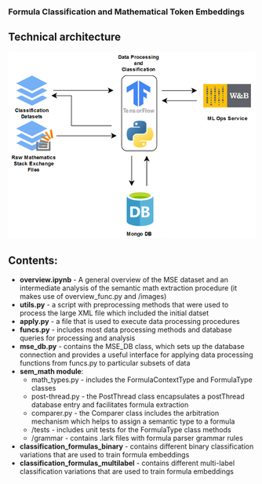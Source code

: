 ### Formula Classification and Mathematical Token Embeddings

## Technical architecture

![Architecture](images/architecture.png)

## Contents:

* **overview.ipynb** - A general overview of the MSE dataset and an intermediate analysis of the semantic math extraction procedure (it makes use of overview_func.py and /images)
* **utils.py** - a script with preprocessing methods that were used to process the large XML file which included the initial datset
* **apply.py** - a file that is used to execute data processing procedures
* **funcs.py** - includes most data processing methods and database queries for processing and analysis
* **mse_db.py** - contains the MSE_DB class, which sets up the database connection and provides a useful interface for applying 
  data processing functions from funcs.py to particular subsets of data
* **sem_math module**:
    - math_types.py - includes the FormulaContextType and FormulaType classes 
    - post-thread.py - the PostThread class encapsulates a postThread database entry and facilitates formula extraction 
    - comparer.py - the Comparer class includes the arbitration mechanism which helps to assign a semantic type to a formula
    - /tests - includes unit tests for the FormulaType class methods
    - /grammar - contains .lark files with formula parser grammar rules
* **classification_formulas_binary** - contains different binary classification variations that are used to train formula embeddings
* **classification_formulas_multilabel** - contains different multi-label classification variations that are used to train formula embeddings



